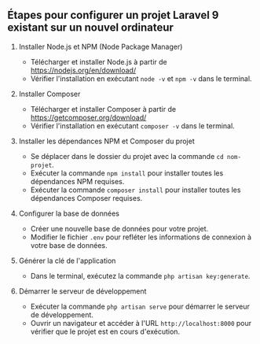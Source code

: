 ## Étapes pour configurer un projet Laravel 9 existant sur un nouvel ordinateur

1. Installer Node.js et NPM (Node Package Manager)
   - Télécharger et installer Node.js à partir de https://nodejs.org/en/download/
   - Vérifier l'installation en exécutant `node -v` et `npm -v` dans le terminal.

2. Installer Composer
   - Télécharger et installer Composer à partir de https://getcomposer.org/download/
   - Vérifier l'installation en exécutant `composer -v` dans le terminal.

3. Installer les dépendances NPM et Composer du projet
   - Se déplacer dans le dossier du projet avec la commande `cd nom-projet`.
   - Exécuter la commande `npm install` pour installer toutes les dépendances NPM requises.
   - Exécuter la commande `composer install` pour installer toutes les dépendances Composer requises.

4. Configurer la base de données
   - Créer une nouvelle base de données pour votre projet.
   - Modifier le fichier `.env` pour refléter les informations de connexion à votre base de données.

5. Générer la clé de l'application
   - Dans le terminal, exécutez la commande `php artisan key:generate`.

6. Démarrer le serveur de développement
   - Exécuter la commande `php artisan serve` pour démarrer le serveur de développement.
   - Ouvrir un navigateur et accéder à l'URL `http://localhost:8000` pour vérifier que le projet est en cours d'exécution.
